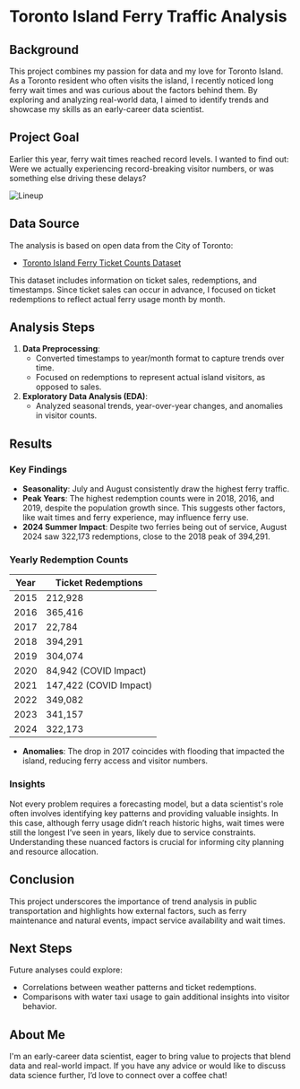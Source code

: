 # Toronto Island Ferry Traffic Analysis

## Background
This project combines my passion for data and my love for Toronto Island. As a Toronto resident who often visits the island, I recently noticed long ferry wait times and was curious about the factors behind them. By exploring and analyzing real-world data, I aimed to identify trends and showcase my skills as an early-career data scientist.

## Project Goal
Earlier this year, ferry wait times reached record levels. I wanted to find out: Were we actually experiencing record-breaking visitor numbers, or was something else driving these delays?

![Lineup](images/lineup.jpg)

## Data Source
The analysis is based on open data from the City of Toronto:
- [Toronto Island Ferry Ticket Counts Dataset](https://open.toronto.ca/dataset/toronto-island-ferry-ticket-counts/)

This dataset includes information on ticket sales, redemptions, and timestamps. Since ticket sales can occur in advance, I focused on ticket redemptions to reflect actual ferry usage month by month.

## Analysis Steps
1. **Data Preprocessing**:
   - Converted timestamps to year/month format to capture trends over time.
   - Focused on redemptions to represent actual island visitors, as opposed to sales.
2. **Exploratory Data Analysis (EDA)**:
   - Analyzed seasonal trends, year-over-year changes, and anomalies in visitor counts.

## Results
### Key Findings
- **Seasonality**: July and August consistently draw the highest ferry traffic.
- **Peak Years**: The highest redemption counts were in 2018, 2016, and 2019, despite the population growth since. This suggests other factors, like wait times and ferry experience, may influence ferry use.
- **2024 Summer Impact**: Despite two ferries being out of service, August 2024 saw 322,173 redemptions, close to the 2018 peak of 394,291.

### Yearly Redemption Counts
| Year | Ticket Redemptions |
|------|---------------------|
| 2015 | 212,928            |
| 2016 | 365,416            |
| 2017 | 22,784             |
| 2018 | 394,291            |
| 2019 | 304,074            |
| 2020 | 84,942 (COVID Impact)|
| 2021 | 147,422 (COVID Impact)|
| 2022 | 349,082            |
| 2023 | 341,157            |
| 2024 | 322,173            |

- **Anomalies**: The drop in 2017 coincides with flooding that impacted the island, reducing ferry access and visitor numbers.
  
### Insights
Not every problem requires a forecasting model, but a data scientist's role often involves identifying key patterns and providing valuable insights. In this case, although ferry usage didn’t reach historic highs, wait times were still the longest I’ve seen in years, likely due to service constraints. Understanding these nuanced factors is crucial for informing city planning and resource allocation.

## Conclusion
This project underscores the importance of trend analysis in public transportation and highlights how external factors, such as ferry maintenance and natural events, impact service availability and wait times.

## Next Steps
Future analyses could explore:
- Correlations between weather patterns and ticket redemptions.
- Comparisons with water taxi usage to gain additional insights into visitor behavior.

## About Me
I'm an early-career data scientist, eager to bring value to projects that blend data and real-world impact. If you have any advice or would like to discuss data science further, I’d love to connect over a coffee chat!
